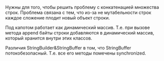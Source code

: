 Нужны для того, чтобы решить проблему с конкатенацией множества строк. Проблема связана с тем, что из-за не мутабельности строк каждое сложение плодит новый объект строки.

Под капотом работает как динамический массив. Т.е. при вызове метода append байты строки добавляются в динамический массив, который хранится внутри этих классов.

Различия StringBuilder&StringBuffer в том, что StringBuffer потокобезопасный. Т.е. все его методы помечены synchronized.
